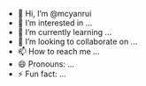 - 👋 Hi, I’m @mcyanrui
- 👀 I’m interested in ...
- 🌱 I’m currently learning ...
- 💞️ I’m looking to collaborate on ...
- 📫 How to reach me ...
- 😄 Pronouns: ...
- ⚡ Fun fact: ...

<!---
mcyanrui/mcyanrui is a ✨ special ✨ repository because its `README.md` (this file) appears on your GitHub profile.
You can click the Preview link to take a look at your changes.
--->
